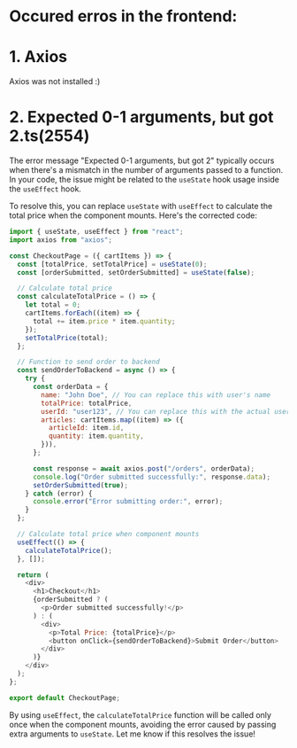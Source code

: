 # Occured erros in the frontend:

# 1. Axios

Axios was not installed :)

# 2. Expected 0-1 arguments, but got 2.ts(2554)

The error message "Expected 0-1 arguments, but got 2" typically occurs when there's a mismatch in the number of arguments passed to a function. In your code, the issue might be related to the `useState` hook usage inside the `useEffect` hook.

To resolve this, you can replace `useState` with `useEffect` to calculate the total price when the component mounts. Here's the corrected code:

```javascript
import { useState, useEffect } from "react";
import axios from "axios";

const CheckoutPage = ({ cartItems }) => {
  const [totalPrice, setTotalPrice] = useState(0);
  const [orderSubmitted, setOrderSubmitted] = useState(false);

  // Calculate total price
  const calculateTotalPrice = () => {
    let total = 0;
    cartItems.forEach((item) => {
      total += item.price * item.quantity;
    });
    setTotalPrice(total);
  };

  // Function to send order to backend
  const sendOrderToBackend = async () => {
    try {
      const orderData = {
        name: "John Doe", // You can replace this with user's name
        totalPrice: totalPrice,
        userId: "user123", // You can replace this with the actual user ID
        articles: cartItems.map((item) => ({
          articleId: item.id,
          quantity: item.quantity,
        })),
      };

      const response = await axios.post("/orders", orderData);
      console.log("Order submitted successfully:", response.data);
      setOrderSubmitted(true);
    } catch (error) {
      console.error("Error submitting order:", error);
    }
  };

  // Calculate total price when component mounts
  useEffect(() => {
    calculateTotalPrice();
  }, []);

  return (
    <div>
      <h1>Checkout</h1>
      {orderSubmitted ? (
        <p>Order submitted successfully!</p>
      ) : (
        <div>
          <p>Total Price: {totalPrice}</p>
          <button onClick={sendOrderToBackend}>Submit Order</button>
        </div>
      )}
    </div>
  );
};

export default CheckoutPage;
```

By using `useEffect`, the `calculateTotalPrice` function will be called only once when the component mounts, avoiding the error caused by passing extra arguments to `useState`. Let me know if this resolves the issue!
